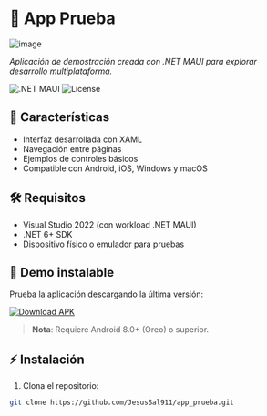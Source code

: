 # 📱 App Prueba

![image](https://github.com/user-attachments/assets/e04dc957-a461-4128-850a-3eb66a635942)


*Aplicación de demostración creada con .NET MAUI para explorar desarrollo multiplataforma.*

![.NET MAUI](https://img.shields.io/badge/.NET%20MAUI-512BD4?logo=.net&logoColor=white)
![License](https://img.shields.io/github/license/JesusSal911/app_prueba?color=blue)

## 🚀 Características
- Interfaz desarrollada con XAML
- Navegación entre páginas
- Ejemplos de controles básicos
- Compatible con Android, iOS, Windows y macOS

## 🛠️ Requisitos
- Visual Studio 2022 (con workload .NET MAUI)
- .NET 6+ SDK
- Dispositivo físico o emulador para pruebas

## 📱 Demo instalable

Prueba la aplicación descargando la última versión:

[![Download APK](https://img.shields.io/badge/Download-APK-brightgreen?style=for-the-badge&logo=android)](https://github.com/JesusSal911/app_prueba/releases/latest/download/app-release.apk)

> **Nota**: Requiere Android 8.0+ (Oreo) o superior.
## ⚡ Instalación
1. Clona el repositorio:
```bash
git clone https://github.com/JesusSal911/app_prueba.git
